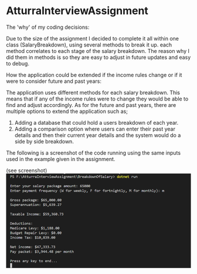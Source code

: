 # AtturraInterviewAssignment


The 'why' of my coding decisions:
 
Due to the size of the assignment I decided to complete it all within one class (SalaryBreakdown), using several methods to break it up. each method correlates to each stage of the salary breakdown. The reason why I did them in methods is so they are easy to adjust in future updates and easy to debug.

 
How the application could be extended if the income rules change or if it were to consider future and past years:
 
The application uses different methods for each salary breakdown. This means that if any of the income rules were to change they would be able to find and adjust accordingly. As for the future and past years, there are multiple options to extend the application such as;

1. Adding a database that could hold a users breakdown of each year.
2. Adding a comparison option where users can enter their past year details and then their current year details and the system would do a side by side breakdown.



The following is a screenshot of the code running using the same inputs used in the example given in the assignment. 

(see screenshot)
![Dujour's version of the expected answer](ScreenshotsFolder/ExampleOutputCorrect.PNG "Dujour's version of the expected answer")
